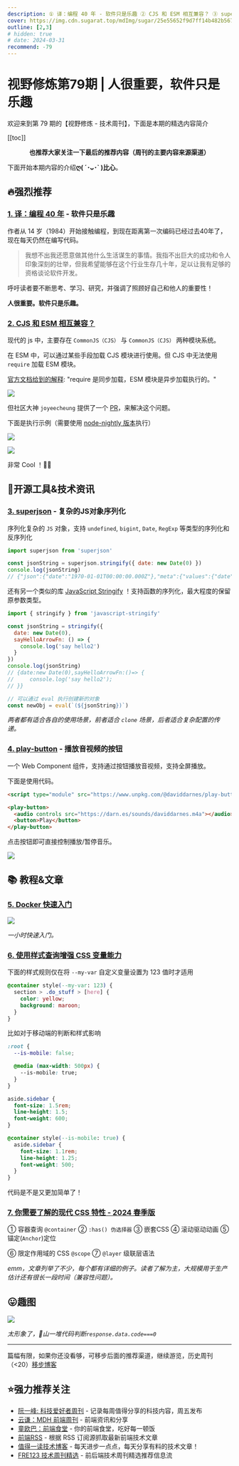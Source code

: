 ```yaml
---
description: ① 译：编程 40 年 - 软件只是乐趣 ② CJS 和 ESM 相互兼容？ ③ superjson - 复杂的JS对象序列化 ④ play-button - 播放音视频的按钮 ⑤ Docker 快速入门 ⑥ 使用样式查询增强 CSS 变量能力 ⑦ 你需要了解的现代 CSS 特性 - 2024 春季版
cover: https://img.cdn.sugarat.top/mdImg/sugar/25e55652f9d7ff14b482b56756897824
outline: [2,3]
# hidden: true
# date: 2024-03-31
recommend: -79
---
```


# 视野修炼第79期 | 人很重要，软件只是乐趣

欢迎来到第 79 期的【视野修炼 - 技术周刊】，下面是本期的精选内容简介

[[toc]]

<center>

**​也推荐大家关注一下最后的推荐内容（周刊的主要内容来源渠道）**

</center>

下面开始本期内容的介绍**ღ( ´･ᴗ･` )比心**。

## 🔥强烈推荐
### [1. 译：编程 40 年](https://sorrycc.com/40-2/) - 软件只是乐趣

作者从 14 岁（1984）开始接触编程，到现在距离第一次编码已经过去40年了，现在每天仍然在编写代码。
>我想不出我还愿意做其他什么生活谋生的事情。我指不出巨大的成功和令人印象深刻的壮举，但我希望能够在这个行业生存几十年，足以让我有足够的资格谈论软件开发。

呼吁读者要不断思考、学习、研究，并强调了照顾好自己和他人的重要性！

**人很重要。软件只是乐趣。**

### [2. CJS 和 ESM 相互兼容？](https://mp.weixin.qq.com/s/0_JtlCDOgF6Q_7dWDFtXAw)

现代的 js 中，主要存在 `CommonJS（CJS）` 与 `CommonJS（CJS）` 两种模块系统。

在 ESM 中，可以通过某些手段加载 CJS 模块进行使用。但 CJS 中无法使用 `require` 加载 ESM 模块。

[官方文档给到的解释](https://nodejs.org/docs/latest/api/modules.html): "require 是同步加载，ESM 模块是异步加载执行的。"

![](https://img.cdn.sugarat.top/mdImg/sugar/9c51cd96f581ca3ac796796fe22854d9)

但社区大神 `joyeecheung` 提供了一个 [PR](https://github.com/nodejs/node/pull/51977)，来解决这个问题。

下面是执行示例（需要使用 [node-nightly 版本](https://github.com/nodejs/node/pull/51977#issuecomment-2007706238)执行）

![](https://img.cdn.sugarat.top/mdImg/sugar/f4c5271a9be3b7583135ac693ee2f152)

![](https://img.cdn.sugarat.top/mdImg/sugar/b2fde46dcb4fb7605bcc99e94ad34043)

非常 Cool ！👍🏻




## 🔧开源工具&技术资讯
### [3. superjson](https://github.com/blitz-js/superjson) - 复杂的JS对象序列化

序列化复杂的 `JS` 对象，支持 `undefined`, `bigint`, `Date`, `RegExp` 等类型的序列化和反序列化

```js
import superjson from 'superjson'

const jsonString = superjson.stringify({ date: new Date(0) })
console.log(jsonString)
// {"json":{"date":"1970-01-01T00:00:00.000Z"},"meta":{"values":{"date":["Date"]}}}
```

还有另一个类似的库 [JavaScript Stringify](https://www.npmjs.com/package/javascript-stringify) ！支持函数的序列化，最大程度的保留原参数类型。

```js
import { stringify } from 'javascript-stringify'

const jsonString = stringify({
  date: new Date(0),
  sayHelloArrowFn: () => {
    console.log('say hello2')
  }
})
console.log(jsonString)
// {date:new Date(0),sayHelloArrowFn:()=> {
//     console.log('say hello2');
// }}

// 可以通过 eval 执行创建新的对象
const newObj = eval(`(${jsonString})`)
```

*两者都有适合各自的使用场景，前者适合 `clone` 场景，后者适合复杂配置的传递。*


### [4. play-button](https://github.com/daviddarnes/play-button?tab=readme-ov-file) - 播放音视频的按钮

一个 Web Component 组件，支持通过按钮播放音视频，支持全屏播放。

下面是使用代码。
```html
<script type="module" src="https://www.unpkg.com/@daviddarnes/play-button@1.0.0/play-button.js"></script>

<play-button>
  <audio controls src="https://darn.es/sounds/daviddarnes.m4a"></audio>
  <button>Play</button>
</play-button>
```

点击按钮即可直接控制播放/暂停音乐。

![](https://img.cdn.sugarat.top/mdImg/sugar/4f9ec83d990653d2db16678bda87b0be)

## 📚 教程&文章
### [5. Docker 快速入门](https://docker.easydoc.net/doc/81170005/cCewZWoN/lTKfePfP)

![](https://img.cdn.sugarat.top/mdImg/sugar/dcaa82f606a3c1e76eb7dd908cac3d45)

*一小时快速入门。*

### [6. 使用样式查询增强 CSS 变量能力](https://thathtml.blog/2024/03/superpowered-container-style-queries/)

下面的样式规则仅在将 `--my-var` 自定义变量设置为 123 值时才适用

```css
@container style(--my-var: 123) {
  section > .do_stuff > [here] {
    color: yellow;
    background: maroon;
  }
}
```

比如对于移动端的判断和样式影响

```css
:root {
  --is-mobile: false;

  @media (max-width: 500px) {
    --is-mobile: true;
  }
}

aside.sidebar {
  font-size: 1.5rem;
  line-height: 1.5;
  font-weight: 600;
}

@container style(--is-mobile: true) {
  aside.sidebar {
    font-size: 1.1rem;
    line-height: 1.25;
    font-weight: 500;
  }
}
```

代码是不是又更加简单了！

### [7. 你需要了解的现代 CSS 特性 - 2024 春季版](https://frontendmasters.com/blog/what-you-need-to-know-about-modern-css-spring-2024-edition/)

① 容器查询 `@container` ② `:has() 伪选择器` ③ 嵌套CSS ④ 滚动驱动动画 ⑤ 锚定(`Anchor`)定位

⑥ 限定作用域的 CSS `@scope` ⑦ `@layer` 级联层语法

*emm，文章列举了不少，每个都有详细的例子。读者了解为主，大规模用于生产估计还有很长一段时间（兼容性问题）。*

## 😛趣图
![](https://img.cdn.sugarat.top/mdImg/sugar/68e6b2a36c9acd7e8d55c780b1e91f63)

*太形象了，💩山一堆代码判断`response.data.code===0`*

---

篇幅有限，如果你还没看够，可移步后面的推荐渠道，继续游览，历史周刊（<20）[移步博客](https://sugarat.top/weekly/index.html)

## ⭐️强力推荐关注

* [阮一峰: 科技爱好者周刊](https://www.ruanyifeng.com/blog/archives.html) - 记录每周值得分享的科技内容，周五发布
* [云谦：MDH 前端周刊](https://sorrycc.com/mdh/) - 前端资讯和分享
* [童欧巴：前端食堂](https://github.com/Geekhyt/weekly) - 你的前端食堂，吃好每一顿饭
* [前端RSS](https://fed.chanceyu.com/) - 根据 RSS 订阅源抓取最新前端技术文章
* [值得一读技术博客](https://daily-blog.chlinlearn.top/) - 每天进步一点点，每天分享有料的技术文章！
* [FRE123 技术周刊精选](https://www.fre123.com/weekly) - 前后端技术周刊精选推荐信息流
